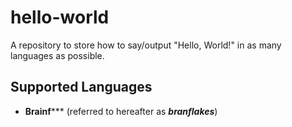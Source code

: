 # hello-world
A repository to store how to say/output "Hello, World!" in as many languages as possible.

## Supported Languages
* **Brainf***** (referred to hereafter as _**branflakes**_)
